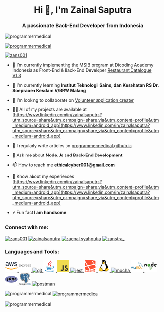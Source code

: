 <h1 align="center">Hi 👋, I'm Zainal Saputra</h1>
<h3 align="center">A passionate Back-End Developer from Indonesia</h3>

<p align="left"> <img src="https://komarev.com/ghpvc/?username=programmermedical&label=Profile%20views&color=ff0000&style=flat" alt="programmermedical" /> </p>

<p align="left"> <a href="https://github.com/ryo-ma/github-profile-trophy"><img src="https://github-profile-trophy.vercel.app/?username=programmermedical" alt="programmermedical" /></a> </p>

<p align="left"> <a href="https://twitter.com/zans001" target="blank"><img src="https://img.shields.io/twitter/follow/zans001?logo=twitter&style=for-the-badge" alt="zans001" /></a> </p>

- 🔭 I’m currently implementing the MSIB program at Dicoding Academy Indonesia as Front-End & Back-End Developer [Restaurant Catalogue V1.3](https://65570f80ad7e4062a6afa3f2--elaborate-puppy-66ed99.netlify.app/)

- 🌱 I’m currently learning **Institut Teknologi, Sains, dan Kesehatan RS Dr. Soepraoen Kesdam V/BRW Malang**

- 👯 I’m looking to collaborate on [Volunteer application creator](https://github.com/dicodingacademy/VolunterPembuatanAplikasi)

- 👨‍💻 All of my projects are available at [https://www.linkedin.com/in/zainalsaputra?utm_source=share&utm_campaign=share_via&utm_content=profile&utm_medium=android_app](https://www.linkedin.com/in/zainalsaputra?utm_source=share&utm_campaign=share_via&utm_content=profile&utm_medium=android_app)

- 📝 I regularly write articles on [programmermedical.github.io](programmermedical.github.io)

- 💬 Ask me about **Node.Js and Back-End Development**

- 📫 How to reach me **ethicalcyber001@gmail.com**

- 📄 Know about my experiences [https://www.linkedin.com/in/zainalsaputra?utm_source=share&utm_campaign=share_via&utm_content=profile&utm_medium=android_app](https://www.linkedin.com/in/zainalsaputra?utm_source=share&utm_campaign=share_via&utm_content=profile&utm_medium=android_app)

- ⚡ Fun fact **I am handsome**

<h3 align="left">Connect with me:</h3>
<p align="left">
<a href="https://twitter.com/zans001" target="blank"><img align="center" src="https://raw.githubusercontent.com/rahuldkjain/github-profile-readme-generator/master/src/images/icons/Social/twitter.svg" alt="zans001" height="30" width="40" /></a>
<a href="https://linkedin.com/in/zainalsaputra" target="blank"><img align="center" src="https://raw.githubusercontent.com/rahuldkjain/github-profile-readme-generator/master/src/images/icons/Social/linked-in-alt.svg" alt="zainalsaputra" height="30" width="40" /></a>
<a href="https://fb.com/zaenal syahputra" target="blank"><img align="center" src="https://raw.githubusercontent.com/rahuldkjain/github-profile-readme-generator/master/src/images/icons/Social/facebook.svg" alt="zaenal syahputra" height="30" width="40" /></a>
<a href="https://instagram.com/zanstra_" target="blank"><img align="center" src="https://raw.githubusercontent.com/rahuldkjain/github-profile-readme-generator/master/src/images/icons/Social/instagram.svg" alt="zanstra_" height="30" width="40" /></a>
</p>

<h3 align="left">Languages and Tools:</h3>
<p align="left"> <a href="https://aws.amazon.com" target="_blank" rel="noreferrer"> <img src="https://raw.githubusercontent.com/devicons/devicon/master/icons/amazonwebservices/amazonwebservices-original-wordmark.svg" alt="aws" width="40" height="40"/> </a> <a href="https://expressjs.com" target="_blank" rel="noreferrer"> <img src="https://raw.githubusercontent.com/devicons/devicon/master/icons/express/express-original-wordmark.svg" alt="express" width="40" height="40"/> </a> <a href="https://git-scm.com/" target="_blank" rel="noreferrer"> <img src="https://www.vectorlogo.zone/logos/git-scm/git-scm-icon.svg" alt="git" width="40" height="40"/> </a> <a href="https://www.java.com" target="_blank" rel="noreferrer"> <img src="https://raw.githubusercontent.com/devicons/devicon/master/icons/java/java-original.svg" alt="java" width="40" height="40"/> </a> <a href="https://developer.mozilla.org/en-US/docs/Web/JavaScript" target="_blank" rel="noreferrer"> <img src="https://raw.githubusercontent.com/devicons/devicon/master/icons/javascript/javascript-original.svg" alt="javascript" width="40" height="40"/> </a> <a href="https://jestjs.io" target="_blank" rel="noreferrer"> <img src="https://www.vectorlogo.zone/logos/jestjsio/jestjsio-icon.svg" alt="jest" width="40" height="40"/> </a> <a href="https://laravel.com/" target="_blank" rel="noreferrer"> <img src="https://raw.githubusercontent.com/devicons/devicon/master/icons/laravel/laravel-plain-wordmark.svg" alt="laravel" width="40" height="40"/> </a> <a href="https://www.linux.org/" target="_blank" rel="noreferrer"> <img src="https://raw.githubusercontent.com/devicons/devicon/master/icons/linux/linux-original.svg" alt="linux" width="40" height="40"/> </a> <a href="https://mochajs.org" target="_blank" rel="noreferrer"> <img src="https://www.vectorlogo.zone/logos/mochajs/mochajs-icon.svg" alt="mocha" width="40" height="40"/> </a> <a  src="https://raw.githubusercontent.com/devicons/devicon/master/icons/mongodb/mongodb-original-wordmark.svg" alt="mongodb" width="40" height="40"/> </a> <a href="https://www.mysql.com/" target="_blank" rel="noreferrer"> <img src="https://raw.githubusercontent.com/devicons/devicon/master/icons/mysql/mysql-original-wordmark.svg" alt="mysql" width="40" height="40"/> </a> <a href="https://nodejs.org" target="_blank" rel="noreferrer"> <img src="https://raw.githubusercontent.com/devicons/devicon/master/icons/nodejs/nodejs-original-wordmark.svg" alt="nodejs" width="40" height="40"/> </a> <a href="https://www.php.net" target="_blank" rel="noreferrer"> <img src="https://raw.githubusercontent.com/devicons/devicon/master/icons/php/php-original.svg" alt="php" width="40" height="40"/> </a> <a href="https://www.postgresql.org" target="_blank" rel="noreferrer"> <img src="https://raw.githubusercontent.com/devicons/devicon/master/icons/postgresql/postgresql-original-wordmark.svg" alt="postgresql" width="40" height="40"/> </a> <a href="https://postman.com" target="_blank" rel="noreferrer"> <img src="https://www.vectorlogo.zone/logos/getpostman/getpostman-icon.svg" alt="postman" width="40" height="40"/> </a> </p>

<p><img align="left" src="https://github-readme-stats.vercel.app/api/top-langs?username=programmermedical&show_icons=true&theme=tokyonight&locale=en&layout=compact" alt="programmermedical" /></p>

<p>&nbsp;<img align="center" src="https://github-readme-stats.vercel.app/api?username=programmermedical&show_icons=true&locale=en" alt="programmermedical" /></p>

<p><img align="center" src="https://github-readme-streak-stats.herokuapp.com/?user=programmermedical&theme=dark" alt="programmermedical" /></p>
